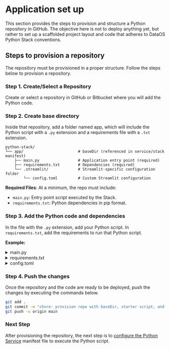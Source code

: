 # Application set up

This section provides the steps to provision and structure a Python repository in GitHub. The objective here is not to deploy anything yet, but rather to set up a scaffolded project layout and code that adheres to DataOS Python Stack conventions.

## Steps to provision a repository

The repository must be provisioned in a proper structure. Follow the steps below to provision a repository.

### **Step 1. Create/Select a Repository**

Create or select a repository in GitHub or Bitbucket where you will add the Python code.

### **Step 2. Create  base directory**

Inside that repository, add a folder named app, which will include the Python script with a `.py` extension and a requirements file with a `.txt` extension.

```
python-stack/
└── app/                        # baseDir (referenced in service/stack manifest)
    ├── main.py                 # Application entry point (required)
    ├── requirements.txt        # Dependencies (required)
    └── .streamlit/             # Streamlit-specific configuration folder
        └── config.toml         # Custom Streamlit configuration
```

**Required Files**: At a minimum, the repo must include:

- `main.py`: Entry point script executed by the Stack.
- `requirements.txt`: Python dependencies in pip format.

### **Step 3. Add the Python code and dependencies**

In the file with the `.py` extension, add your Python script. In `requirements.txt`, add the requirements to run that Python script. 

**Example:**


<details>
    <summary>main.py</summary>

```python
import os
import sys
import streamlit as st

def run_app():
    st.set_page_config(page_title="Simple Calculator", layout="centered")

    st.title("Simple Calculator")
    st.caption("Minimal Streamlit app to demonstrate Python UI + requirements.txt")

    # Inputs
    a = st.number_input("First number", value=10.0)
    b = st.number_input("Second number", value=5.0)
    op = st.selectbox("Operation", ["add", "subtract", "multiply", "divide"])

    # Action
    if st.button("Compute"):
        if op == "add":
            result = a + b
        elif op == "subtract":
            result = a - b
        elif op == "multiply":
            result = a * b
        else:  # divide
            result = "Error: division by zero" if b == 0 else a / b

        st.success(f"Result: {result}")

def main():
    # Detect if running inside Streamlit; if not, relaunch with `streamlit run`
    if not os.environ.get("IS_RUNNING_STREAMLIT"):
        os.environ["IS_RUNNING_STREAMLIT"] = "1"
        script = os.path.abspath(__file__)
        os.execvpe(sys.executable, [sys.executable, "-m", "streamlit", "run", script], os.environ)
    else:
        run_app()

if __name__ == "__main__":
    main()

```
</details>


<details>
    <summary>requirements.txt</summary>
    
```bash
streamlit==1.37.1
```
</details>

<details>
    <summary>config.toml</summary>
    
```toml
# .streamlit/config.toml
[server]
port = 8050
address = "0.0.0.0"
baseUrlPath = "myapp"
```

</details>
    

### **Step 4. Push the changes**

Once the repository and the code are ready to be deployed, push the changes by executing the commands below.

```bash
git add .
git commit -m "chore: provision repo with baseDir, starter script, and requirements file"
git push -u origin main
```

### **Next Step**

After provisioning the repository, the next step is to [configure the Python Service](/resources/stacks/python/python_service/) manifest file to execute the Python script.